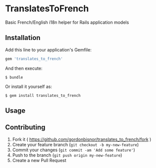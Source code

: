 # TranslatesToFrench

Basic French/English i18n helper for Rails application models

## Installation

Add this line to your application's Gemfile:

```ruby
gem 'translates_to_french'
```

And then execute:

    $ bundle

Or install it yourself as:

    $ gem install translates_to_french

## Usage



## Contributing

1. Fork it ( https://github.com/gordonbisnor/translates_to_french/fork )
2. Create your feature branch (`git checkout -b my-new-feature`)
3. Commit your changes (`git commit -am 'Add some feature'`)
4. Push to the branch (`git push origin my-new-feature`)
5. Create a new Pull Request
